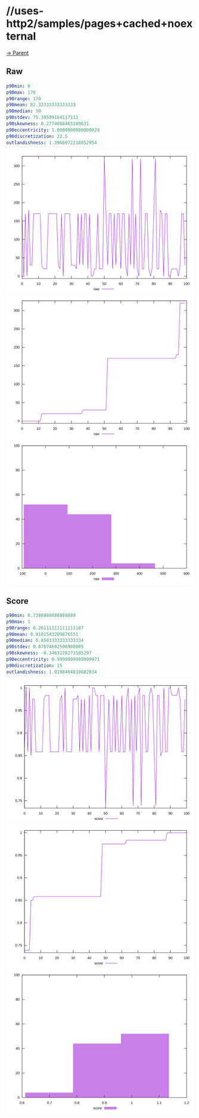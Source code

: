 
# //uses-http2/samples/pages+cached+noexternal

[→ Parent](../..)


## Raw


```yaml
p90min: 0
p90max: 170
p90range: 170
p90mean: 82.33333333333333
p90median: 30
p90stdev: 75.39599164117111
p90skewness: 0.2774088465189631
p90eccentricity: 1.0000000000000029
p90discretization: 22.5
outlandishness: 1.3966072218852954

```

![PLOT: raw-values](./raw/values.svg)![PLOT: raw-sorted](./raw/sorted.svg)![PLOT: raw-histogram](./raw/histogram.svg)
## Score


```yaml
p90min: 0.7388888888888889
p90max: 1
p90range: 0.26111111111111107
p90mean: 0.9101543209876551
p90median: 0.8583333333333334
p90stdev: 0.07074602596980085
p90skewness: -0.3463228271505297
p90eccentricity: 0.9999999999999971
p90discretization: 15
outlandishness: 1.0198404010682034

```

![PLOT: score-values](./score/values.svg)![PLOT: score-sorted](./score/sorted.svg)![PLOT: score-histogram](./score/histogram.svg)